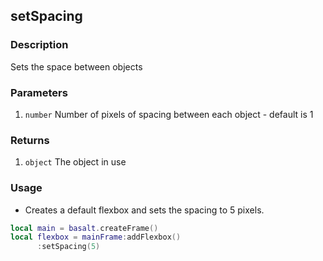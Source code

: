 ## setSpacing

### Description

Sets the space between objects

### Parameters

1. `number` Number of pixels of spacing between each object - default is 1

### Returns

1. `object` The object in use

### Usage

* Creates a default flexbox and sets the spacing to 5 pixels.

```lua
local main = basalt.createFrame()
local flexbox = mainFrame:addFlexbox()
      :setSpacing(5)
```
